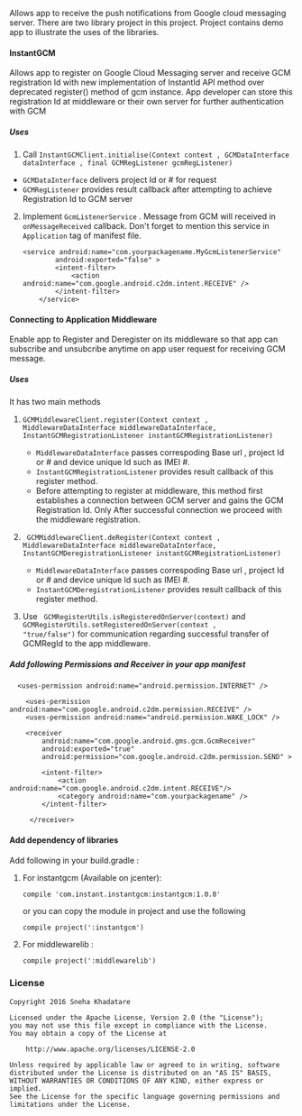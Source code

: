 Allows app to receive the push notifications from Google cloud messaging server.
There are two library project in this project. Project contains demo app to illustrate the uses of the libraries.

#### InstantGCM
Allows app to register on Google Cloud Messaging server and receive GCM registration Id with new implementation of InstantId API method 
over deprecated register() method of gcm instance. 
App developer can store this registration Id at middleware or their own server for further authentication with GCM

##### Uses
1. Call ``` InstantGCMClient.initialise(Context context , GCMDataInterface dataInterface , final GCMRegListener gcmRegListener) ```
  - ```GCMDataInterface``` delivers project Id or # for request
  - ```GCMRegListener``` provides result callback after attempting to achieve Registration Id to GCM server

2. Implement ``` GcmListenerService ``` . Message from GCM will received in ``` onMessageReceived ``` callback.
   Don't forget to mention this service in ``` Application ``` tag of manifest file.

    ```
    <service android:name="com.yourpackagename.MyGcmListenerService"
            android:exported="false" >
            <intent-filter>
                <action android:name="com.google.android.c2dm.intent.RECEIVE" />
            </intent-filter>
        </service>
    ```

#### Connecting to Application Middleware
Enable app to Register and Deregister on its middleware so that app can subscribe and unsubcribe anytime on app user request for receiving GCM message.

##### Uses
It has two main methods 
  1. ```GCMMiddlewareClient.register(Context context , MiddlewareDataInterface middlewareDataInterface, InstantGCMRegistrationListener instantGCMRegistrationListener)```
      - ```MiddlewareDataInterface``` passes correspoding Base url , project Id or # and device unique Id such as IMEI #.
      - ```InstantGCMRegistrationListener``` provides result callback of this register method.
      - Before attempting to register at middleware, this method first establishes a connection between GCM server and gains the GCM Registration Id.
        Only After successful connection we proceed with the middleware registration.
      
  2. ``` GCMMiddlewareClient.deRegister(Context context , MiddlewareDataInterface middlewareDataInterface, InstantGCMDeregistrationListener instantGCMRegistrationListener)```
      - ```MiddlewareDataInterface``` passes correspoding Base url , project Id or # and device unique Id such as IMEI #.
      - ```InstantGCMDeregistrationListener``` provides result callback of this register method. 
      
  3. Use ``` GCMRegisterUtils.isRegisteredOnServer(context)``` and ``` GCMRegisterUtils.setRegisteredOnServer(context ,             "true/false")``` for communication regarding successful transfer of GCMRegId to the app middleware.

##### Add following Permissions and Receiver in your app manifest

```
  <uses-permission android:name="android.permission.INTERNET" />
   
    <uses-permission android:name="com.google.android.c2dm.permission.RECEIVE" />
    <uses-permission android:name="android.permission.WAKE_LOCK" />

```
```
    <receiver
        android:name="com.google.android.gms.gcm.GcmReceiver"
        android:exported="true"
        android:permission="com.google.android.c2dm.permission.SEND" >
        
        <intent-filter>
            <action android:name="com.google.android.c2dm.intent.RECEIVE"/>
            <category android:name="com.yourpackagename" />
        </intent-filter>
        
     </receiver>
```
 



#### Add dependency of libraries
 
  Add following in your build.gradle :
      
  1. For instantgcm (Available on jcenter):
      
      ``` compile 'com.instant.instantgcm:instantgcm:1.0.0' ``` 
      
      or you can copy the module in project and use the following
      
      ``` compile project(':instantgcm') ```
      
  2. For middlewarelib :
  
      ``` compile project(':middlewarelib') ```


### License

```
Copyright 2016 Sneha Khadatare

Licensed under the Apache License, Version 2.0 (the "License");
you may not use this file except in compliance with the License.
You may obtain a copy of the License at

    http://www.apache.org/licenses/LICENSE-2.0

Unless required by applicable law or agreed to in writing, software
distributed under the License is distributed on an "AS IS" BASIS,
WITHOUT WARRANTIES OR CONDITIONS OF ANY KIND, either express or implied.
See the License for the specific language governing permissions and
limitations under the License.
```
